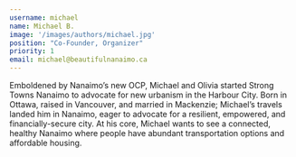 ```yaml
---
username: michael
name: Michael B.
image: '/images/authors/michael.jpg'
position: "Co-Founder, Organizer"
priority: 1
email: michael@beautifulnanaimo.ca
---
```


Emboldened by Nanaimo’s new OCP, Michael and Olivia started Strong Towns Nanaimo to advocate for new urbanism in the Harbour City. 
Born in Ottawa, raised in Vancouver, and married in Mackenzie; Michael’s travels landed him in Nanaimo, eager to advocate for a resilient, empowered, and financially-secure city. 
At his core, Michael wants to see a connected, healthy Nanaimo where people have abundant transportation options and affordable housing.